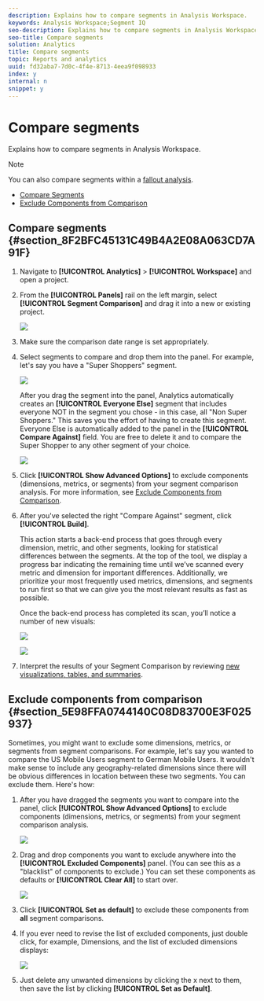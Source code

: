 ```yaml
---
description: Explains how to compare segments in Analysis Workspace.
keywords: Analysis Workspace;Segment IQ
seo-description: Explains how to compare segments in Analysis Workspace.
seo-title: Compare segments
solution: Analytics
title: Compare segments
topic: Reports and analytics
uuid: fd32aba7-7d0c-4f4e-8713-4eea9f098933
index: y
internal: n
snippet: y
---
```


# Compare segments

Explains how to compare segments in Analysis Workspace.

>[!NOTE]
>
>You can also compare segments within a [fallout analysis](../../../analysis_workspace//fallout/compare-segments-fallout.md#section_E0B761A69B1545908B52E05379277B56).

* [Compare Segments](../../../analysis_workspace/c_panels/c_segment_comparison/compare-segments.md#section_8F2BFC45131C49B4A2E08A063CD7A91F) 
* [Exclude Components from Comparison](../../../analysis_workspace/c_panels/c_segment_comparison/compare-segments.md#section_5E98FFA0744140C08D83700E3F025937)

## Compare segments {#section_8F2BFC45131C49B4A2E08A063CD7A91F}

1. Navigate to **[!UICONTROL Analytics]** > **[!UICONTROL Workspace]** and open a project. 

1. From the **[!UICONTROL Panels]** rail on the left margin, select **[!UICONTROL Segment Comparison]** and drag it into a new or existing project.

   ![](assets/seg-compare-panel.png)

1. Make sure the comparison date range is set appropriately. 
1. Select segments to compare and drop them into the panel. For example, let's say you have a "Super Shoppers" segment.

   ![](assets/compare-audiences.png)

   After you drag the segment into the panel, Analytics automatically creates an **[!UICONTROL Everyone Else]** segment that includes everyone NOT in the segment you chose - in this case, all "Non Super Shoppers." This saves you the effort of having to create this segment. Everyone Else is automatically added to the panel in the **[!UICONTROL Compare Against]** field. You are free to delete it and to compare the Super Shopper to any other segment of your choice.

   ![](assets/everyone-else.png)

1. Click **[!UICONTROL Show Advanced Options]** to exclude components (dimensions, metrics, or segments) from your segment comparison analysis. For more information, see [Exclude Components from Comparison](../../../analysis_workspace/c_panels/c_segment_comparison/compare-segments.md#section_5E98FFA0744140C08D83700E3F025937). 

1. After you've selected the right "Compare Against" segment, click **[!UICONTROL Build]**.

   This action starts a back-end process that goes through every dimension, metric, and other segments, looking for statistical differences between the segments. At the top of the tool, we display a progress bar indicating the remaining time until we’ve scanned every metric and dimension for important differences. Additionally, we prioritize your most frequently used metrics, dimensions, and segments to run first so that we can give you the most relevant results as fast as possible.

   Once the back-end process has completed its scan, you’ll notice a number of new visuals:

   ![](assets/new-viz.png)

   ![](assets/new-viz2.png)

1. Interpret the results of your Segment Comparison by reviewing [new visualizations, tables, and summaries](../../../analysis_workspace/c_panels/c_segment_comparison/segment-comparison.md#concept_74FAC1C6D0204F9190A110B0D9005793).

## Exclude components from comparison {#section_5E98FFA0744140C08D83700E3F025937}

Sometimes, you might want to exclude some dimensions, metrics, or segments from segment comparisons. For example, let's say you wanted to compare the US Mobile Users segment to German Mobile Users. It wouldn't make sense to include any geography-related dimensions since there will be obvious differences in location between these two segments. You can exclude them. Here's how:

1. After you have dragged the segments you want to compare into the panel, click **[!UICONTROL Show Advanced Options]** to exclude components (dimensions, metrics, or segments) from your segment comparison analysis.

   ![](assets/show-advanced-settings.png)

1. Drag and drop components you want to exclude anywhere into the **[!UICONTROL Excluded Components]** panel. (You can see this as a "blacklist" of components to exclude.) You can set these components as defaults or **[!UICONTROL Clear All]** to start over.

   ![](assets/excluded-components.png)

1. Click **[!UICONTROL Set as default]** to exclude these components from **all** segment comparisons. 

1. If you ever need to revise the list of excluded components, just double click, for example, Dimensions, and the list of excluded dimensions displays:

   ![](assets/excluded-dimensions.png)

1. Just delete any unwanted dimensions by clicking the x next to them, then save the list by clicking **[!UICONTROL Set as Default]**.


